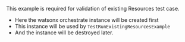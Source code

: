 This example is required for validation of existing Resources test case.
 - Here the watsonx orchestrate instance will be created first
 - This instance will be used by `TestRunExistingResourcesExample`
 - And the instance will be destroyed later.
